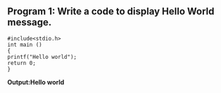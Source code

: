 ## Program 1: Write a code to display Hello World message.
```
#include<stdio.h>
int main ()
{
printf("Hello world");
return 0;
}
```
**Output:Hello world**
